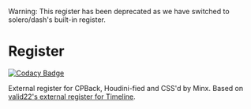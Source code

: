 Warning: This register has been deprecated as we have switched to solero/dash's built-in register.

# Register

[![Codacy Badge](https://api.codacy.com/project/badge/Grade/20937618fc8a4703af4fa57b93fa9768)](https://app.codacy.com/gh/frostygg/register?utm_source=github.com&utm_medium=referral&utm_content=frostygg/register&utm_campaign=Badge_Grade_Settings)

External register for CPBack, Houdini-fied and CSS'd by Minx. Based on [valid22's external register for Timeline](https://github.com/Times-0/Register-cp).
